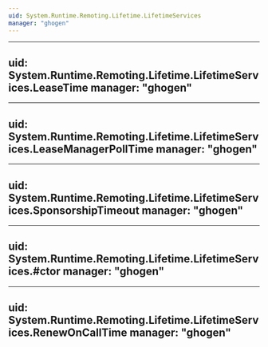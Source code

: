 ```yaml
---
uid: System.Runtime.Remoting.Lifetime.LifetimeServices
manager: "ghogen"
---
```


---
uid: System.Runtime.Remoting.Lifetime.LifetimeServices.LeaseTime
manager: "ghogen"
---

---
uid: System.Runtime.Remoting.Lifetime.LifetimeServices.LeaseManagerPollTime
manager: "ghogen"
---

---
uid: System.Runtime.Remoting.Lifetime.LifetimeServices.SponsorshipTimeout
manager: "ghogen"
---

---
uid: System.Runtime.Remoting.Lifetime.LifetimeServices.#ctor
manager: "ghogen"
---

---
uid: System.Runtime.Remoting.Lifetime.LifetimeServices.RenewOnCallTime
manager: "ghogen"
---

